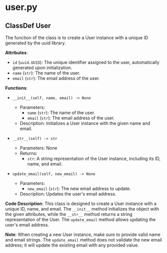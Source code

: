 # user.py

## ClassDef User

The function of the class is to create a User instance with a unique ID generated by the uuid library.

**Attributes**:

- `id` (`uuid.UUID`): The unique identifier assigned to the user, automatically generated upon initialization.
- `name` (`str`): The name of the user.
- `email` (`str`): The email address of the user.

**Functions**:

- `__init__(self, name, email) -> None`
    - Parameters:
        - `name` (`str`): The name of the user.
        - `email` (`str`): The email address of the user.
    - Description: Initializes a User instance with the given name and email.

- `__str__(self) -> str`
    - Parameters: None
    - Returns:
        - `str`: A string representation of the User instance, including its ID, name, and email.

- `update_email(self, new_email) -> None`
    - Parameters:
        - `new_email` (`str`): The new email address to update.
    - Description: Updates the user's email address.

**Code Description**: This class is designed to create a User instance with a unique ID, name, and email. The `__init__` method initializes the object with the given attributes, while the `__str__` method returns a string representation of the User. The `update_email` method allows updating the user's email address.

**Note**: When creating a new User instance, make sure to provide valid name and email strings. The `update_email` method does not validate the new email address; it will update the existing email with any provided value.